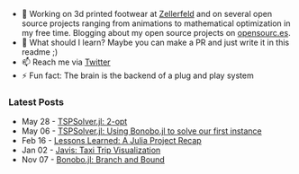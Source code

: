 - 🔭 Working on 3d printed footwear at [Zellerfeld](https://zellerfeld.com) and on several open source projects ranging from animations to mathematical optimization in my free time. Blogging about my open source projects on [opensourc.es](https://opensourc.es).
- 🌱 What should I learn? Maybe you can make a PR and just write it in this readme ;)
- 📫 Reach me via [Twitter](https://twitter.com/opensourcesblog)
- ⚡ Fun fact: The brain is the backend of a plug and play system 

### Latest Posts
<!-- feed start -->
- May 28 - [
      TSPSolver.jl: 2-opt  
  ]( https://opensourc.es/blog/2022-05-28-tspsolver.jl-2-opt/index.html )
- May 06 - [
      TSPSolver.jl: Using Bonobo.jl to solve our first instance  
  ]( https://opensourc.es/blog/2022-05-01-tspsolver.jl-using-bonobo.jl-to-solve-our-first-instance/index.html )
- Feb 16 - [
      Lessons Learned: A Julia Project Recap  
  ]( https://opensourc.es/blog/2022-02-16-julia-project-lessons-learned/index.html )
- Jan 02 - [
      Javis: Taxi Trip Visualization  
  ]( https://opensourc.es/blog/2022-01-02-javis-taxi-trip-visualization/index.html )
- Nov 07 - [
      Bonobo.jl: Branch and Bound  
  ]( https://opensourc.es/blog/2021-11-07-tsp-branch-and-bound/index.html )
<!-- feed end -->
